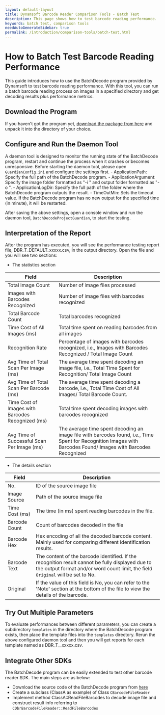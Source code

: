 ```yaml
---
layout: default-layout
title: Dynamsoft Barcode Reader Comparison Tools - Batch Test
description: This page shows how to test barcode reading performance.
keywords: batch test, comparison tools
needAutoGenerateSidebar: true
permalink: /introduction/comparison-tools/batch-test.html
---
```

# How to Batch Test Barcode Reading Performance

This guide introduces how to use the BatchDecode program provided by Dynamsoft to test barcode reading performance. With this tool, you can run a batch barcode reading process on images in a specified directory and get decoding results plus performance metrics.

## Download the Program

If you haven't got the program yet,  [download the package from here](https://download2.dynamsoft.com/samples/dbr/dbr_cpp_performanceevaluation.zip) and unpack it into the directory of your choice.

## Configure and Run the Daemon Tool

A daemon tool is designed to monitor the running state of the BatchDecode program, restart and continue the process when it crashes or becomes unresponsive. Before starting the daemon tool, please open `GuardianConfig.ini` and configure the settings first.
    - ApplicationPath: Specify the full path of the BatchDecode program.
    - ApplicationArgument: Specify the image folder formatted as "-i <IMAGE-FOLDER-PATH>" and output folder formatted as "-o <OUTPUT-FOLDER-PATH>".
    - ApplicationLogDir: Specify the full path of the folder where the BatchDecode program outputs the result.
    - TimeOutMin: Sets the timeout value. If the BatchDecode program has no new output for the specified time (in minute), it will be restarted.

After saving the above settings, open a console window and run the daemon tool, `BatchDecodeProjectGuardian`, to start the testing.

## Interpretation of the Report

After the program has executed, you will see the performance testing report file, DBR_T_DEFAULT_xxxxx.csv, in the output directory. Open the file and you will see two sections:

- The statistics section

|Field     |Description|
|--------|------|
|Total Image Count |Number of image files processed |
|Images with Barcodes Recognized | Number of image files with barcodes recognized |
|Total Barcode Count |Total barcodes recognized |
|Time Cost of All Images (ms) |Total time spent on reading barcodes from all images |
|Recognition Rate |Percentage of images with barcodes recognized, i.e., Images with Barcodes Recognized / Total Image Count|
|Avg Time of Total Scan Per Image (ms) |The average time spent decoding an image file, i.e., Total Time Spent for Recognition/ Total Image Count|
|Avg Time of Total Scan Per Barcode (ms) |The average time spent decoding a barcode, i.e., Total Time Cost of All Images/ Total Barcode Count. |
|Time Cost of Images with Barcodes Recognized (ms) |Total time spent decoding images with barcodes recognized|
|Avg Time of Successful Scan Per Image (ms) |The average time spent decoding an image file with barcodes found, i.e., Time Spent for Recognition Images with Barcodes Found/ Images with Barcodes Recognized|

- The details section

|Field     |Description|
|--------|------|
|No. |ID of the source image file |
|Image Source |Path of the source image file |
|Time Cost (ms) |The time (in ms) spent reading barcodes in the file. |
|Barcode Count |Count of barcodes decoded in the file |
|Barcode Hex |Hex encoding of all the decoded barcode content. Mainly used for comparing different identification results. |
|Barcode Text |The content of the barcode identified. If the recognition result cannot be fully displayed due to the output format and/or word count limit, the field `Original` will be set to No.|
|Original|If the value of this field is No, you can refer to the 'Note' section at the bottom of the file to view the details of the barcode. |

## Try Out Multiple Parameters

To evaluate performances between different parameters, you can create a subdirectory `templates` in the directory where the BatchDecode program exists, then place the template files into the `templates` directory. Rerun the above configured daemon tool and then you will get reports for each template named as DBR_T_<TEMPLATE-FILE-NAME>_xxxxx.csv.

## Integrate Other SDKs

The BatchDecode program can be easily extended to test other barcode reader SDK. The main steps are as below:

- Download the source code of the BatchDecode program from [here](https://github.com/Dynamsoft/barcode-reader-c-cpp-samples/tree/main/samples/C%2B%2B/Performance/BatchDecode)
- Create a subclass (ClassA as example) of Class `CBarcodeFileReader`
- Implement method ClassA::ReadFileBarcodes to decode image file and construct result info referring to `CDbrBarcodeFileReader::ReadFileBarcodes`